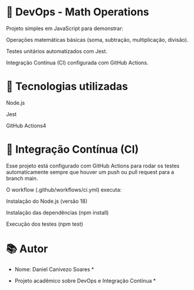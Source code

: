 # 📘 DevOps - Math Operations

Projeto simples em JavaScript para demonstrar:

Operações matemáticas básicas (soma, subtração, multiplicação, divisão).

Testes unitários automatizados com Jest.

Integração Contínua (CI) configurada com GitHub Actions.
# 🚀 Tecnologias utilizadas

Node.js

Jest

GitHub Actions4

# 🤖 Integração Contínua (CI)

Esse projeto está configurado com GitHub Actions para rodar os testes automaticamente sempre que houver um push ou pull request para a branch main.

O workflow (.github/workflows/ci.yml) executa:

Instalação do Node.js (versão 18)

Instalação das dependências (npm install)

Execução dos testes (npm test)

# 📚 Autor

* Nome: Daniel Canivezo Soares *

* Projeto acadêmico sobre DevOps e Integração Contínua *
